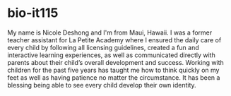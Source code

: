 # bio-it115



My name is Nicole Deshong and I'm from Maui, Hawaii. I was a former teacher assistant for La Petite Academy where I ensured the daily care of every child by following all licensing guidelines, created a fun and interactive learning experiences, as well as communicated directly with parents about their child’s overall development and success. Working with children for the past five years has taught me how to think quickly on my feet as well as having patience no matter the circumstance. It has been a blessing being able to see every child develop their own identity. 
